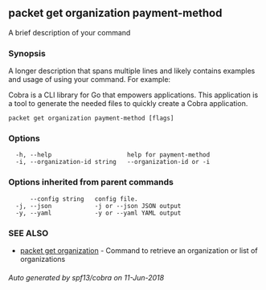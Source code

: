 ## packet get organization payment-method

A brief description of your command

### Synopsis

A longer description that spans multiple lines and likely contains examples
and usage of using your command. For example:

Cobra is a CLI library for Go that empowers applications.
This application is a tool to generate the needed files
to quickly create a Cobra application.

```
packet get organization payment-method [flags]
```

### Options

```
  -h, --help                     help for payment-method
  -i, --organization-id string   --organization-id or -i
```

### Options inherited from parent commands

```
      --config string   config file.
  -j, --json            -j or --json JSON output
  -y, --yaml            -y or --yaml YAML output
```

### SEE ALSO

* [packet get organization](packet_get_organization.md)	 - Command to retrieve an organization or list of organizations

###### Auto generated by spf13/cobra on 11-Jun-2018
